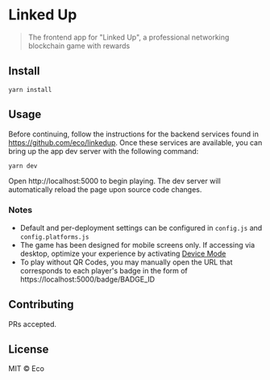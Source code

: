 # Linked Up

> The frontend app for "Linked Up", a professional networking blockchain game with rewards

## Install

```
yarn install
```

## Usage

Before continuing, follow the instructions for the backend services found in https://github.com/eco/linkedup. Once these services are available, you can bring up the app dev server with the following command:

```
yarn dev
```

Open http://localhost:5000 to begin playing. The dev server will automatically reload the page upon source code changes.

### Notes

* Default and per-deployment settings can be configured in `config.js` and `config.platforms.js`
* The game has been designed for mobile screens only. If accessing via desktop, optimize your experience by activating [Device Mode](https://developers.google.com/web/tools/chrome-devtools/device-mode)
* To play without QR Codes, you may manually open the URL that corresponds to each player's badge in the form of https://localhost:5000/badge/BADGE_ID

## Contributing

PRs accepted.

## License

MIT © Eco

